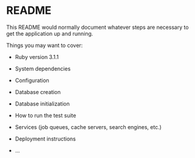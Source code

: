 # README

This README would normally document whatever steps are necessary to get the
application up and running.

Things you may want to cover:

* Ruby version 3.1.1
 
* System dependencies

* Configuration

* Database creation

* Database initialization

* How to run the test suite

* Services (job queues, cache servers, search engines, etc.)

* Deployment instructions

* ...
